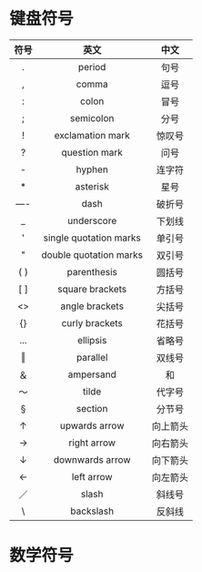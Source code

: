 # 键盘符号

| 符号 |          英文          |   中文   |
| :--: | :--------------------: | :------: |
|  .   |         period         |   句号   |
|  ,   |         comma          |   逗号   |
|  :   |         colon          |   冒号   |
|  ;   |       semicolon        |   分号   |
|  !   |    exclamation mark    |  惊叹号  |
|  ?   |     question mark      |   问号   |
|  -   |         hyphen         |  连字符  |
|  \*  |        asterisk        |   星号   |
|  —-  |          dash          |  破折号  |
|  \_  |       underscore       |  下划线  |
|  '   | single quotation marks |  单引号  |
|  "   | double quotation marks |  双引号  |
| ( )  |      parenthesis       |  圆括号  |
| [ ]  |    square brackets     |  方括号  |
|  <>  |     angle brackets     |  尖括号  |
|  {}  |     curly brackets     |  花括号  |
| ...  |        ellipsis        |  省略号  |
|  ‖   |        parallel        |  双线号  |
|  ＆  |       ampersand        |    和    |
|  ～  |         tilde          |  代字号  |
|  §   |        section         |  分节号  |
|  ↑   |     upwards arrow      | 向上箭头 |
|  →   |      right arrow       | 向右箭头 |
|  ↓   |    downwards arrow     | 向下箭头 |
|  ←   |       left arrow       | 向左箭头 |
|  ／  |         slash          |  斜线号  |
|  \   |       backslash        |  反斜线  |

# 数学符号

